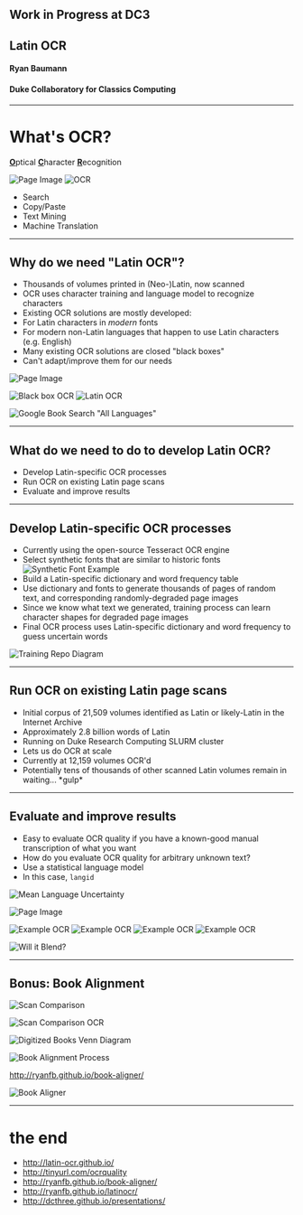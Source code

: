 ## Work in Progress at DC3
## Latin OCR
#### Ryan Baumann
#### Duke Collaboratory for Classics Computing

---

# What's OCR?
<span><u>**O**</u>ptical <u>**C**</u>haracter <u>**R**</u>ecognition</span><!-- .element: class="fragment" data-fragment-index="1" -->

![Page Image](../assets/Latin_OCR/example_page_image.png)<!-- .element: class="fragment" style="background: white; width: 384px;" data-fragment-index="2" -->
![OCR](../assets/Latin_OCR/example_latin_22.png)<!-- .element: class="fragment" style="background: white; width: 500px;" data-fragment-index="3" -->

* Search<!-- .element: class="fragment" data-fragment-index="4" -->
* Copy/Paste<!-- .element: class="fragment" data-fragment-index="4" -->
* Text Mining<!-- .element: class="fragment" data-fragment-index="4" -->
* Machine Translation<!-- .element: class="fragment" data-fragment-index="4" -->

---

## Why do we need "Latin OCR"?
* Thousands of volumes printed in (Neo-)Latin, now scanned
* OCR uses character training and language model to recognize characters
* Existing OCR solutions are mostly developed:
 * For Latin characters in *modern* fonts
 * For modern non-Latin languages that happen to use Latin characters (e.g. English)
* Many existing OCR solutions are closed "black boxes"
 * Can't adapt/improve them for our needs


![Page Image](../assets/Latin_OCR/example_page_image.png)<!-- .element: style="background: white; width: 250px;" -->

![Black box OCR](../assets/Latin_OCR/example_black_box.png)<!-- .element: class="fragment" style="background: white; width: 500px;" data-fragment-index="1" -->
![Latin OCR](../assets/latin_ocr/example_latin_22.png)<!-- .element: class="fragment" style="background: white; width: 500px;" data-fragment-index="2" -->


![Google Book Search "All Languages"](../assets/Latin_OCR/googlebooks.png)<!-- .element: style="background: white; width: 600px;" -->

---

## What do we need to do to develop Latin OCR?
* Develop Latin-specific OCR processes
* Run OCR on existing Latin page scans
* Evaluate and improve results

---

## Develop Latin-specific OCR processes
* Currently using the open-source Tesseract OCR engine
* Select synthetic fonts that are similar to historic fonts ![Synthetic Font Example](../assets/Latin_OCR/imfell.png)<!-- .element: style="background: white; width: 768px;" -->
* Build a Latin-specific dictionary and word frequency table
* Use dictionary and fonts to generate thousands of pages of random text, and corresponding randomly-degraded page images
* Since we know what text we generated, training process can learn character shapes for degraded page images
* Final OCR process uses Latin-specific dictionary and word frequency to guess uncertain words


![Training Repo Diagram](../assets/Latin_OCR/training-repo-diagram.png)<!-- .element: style="background: white; width: 768px;" -->

---

## Run OCR on existing Latin page scans
* Initial corpus of 21,509 volumes identified as Latin or likely-Latin in the Internet Archive
 * Approximately 2.8 billion words of Latin
* Running on Duke Research Computing SLURM cluster
 * Lets us do OCR at scale
 * Currently at 12,159 volumes OCR'd
* Potentially tens of thousands of other scanned Latin volumes remain in waiting... \*gulp\*

---

## Evaluate and improve results
* Easy to evaluate OCR quality if you have a known-good manual transcription of what you want
* How do you evaluate OCR quality for arbitrary unknown text?
 * Use a statistical language model
 * In this case, `langid`

![Mean Language Uncertainty](../assets/Latin_OCR/meanlanguageuncertainty.png)<!-- .element: style="background: white; width: 400px;" --> 


![Page Image](../assets/Latin_OCR/example_page_image.png)<!-- .element: style="background: white; width: 250px;" -->

![Example OCR](../assets/Latin_OCR/example_black_box.png)<!-- .element: style="background: white; height: 200px;" -->
![Example OCR](../assets/Latin_OCR/example_google.png)<!-- .element: style="background: white; height: 200px;" -->
![Example OCR](../assets/Latin_OCR/example_latin_specific.png)<!-- .element: style="background: white; height: 200px;" -->
![Example OCR](../assets/Latin_OCR/example_latin_22.png)<!-- .element: style="background: white; height: 200px;" -->


![Will it Blend?](../assets/Latin_OCR/willitblend.jpg)<!-- .element: style="width: 768px;" -->

---

## Bonus: Book Alignment

![Scan Comparison](../assets/Latin_OCR/scancomparison.png)<!-- .element: style="width: 768px;" -->


![Scan Comparison OCR](../assets/Latin_OCR/scancomparison-ocr.png)<!-- .element: style="width: 768px;" -->


![Digitized Books Venn Diagram](../assets/Latin_OCR/venn.png)<!-- .element: style="width: 768px;" -->


![Book Alignment Process](../assets/Latin_OCR/bookalignment.jpg)<!-- .element: style="width: 768px;" -->


<http://ryanfb.github.io/book-aligner/>

![Book Aligner](../assets/Latin_OCR/bookaligner.png)<!-- .element: style="width: 768px;" -->

---

# the end

* <http://latin-ocr.github.io/>
* <http://tinyurl.com/ocrquality>
* <http://ryanfb.github.io/book-aligner/>
* <http://ryanfb.github.io/latinocr/>
* <http://dcthree.github.io/presentations/>
